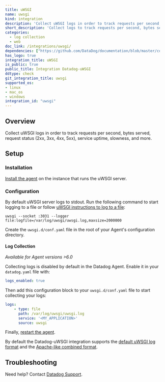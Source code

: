 ```yaml
---
title: uWSGI
name: uwsgi
kind: integration
description: 'Collect uWSGI logs in order to track requests per second, bytes served, request status, and more.'
short_description: 'Collect logs to track requests per second, bytes served, request status, and more.'
categories:
  - log collection
  - web
doc_link: /integrations/uwsgi/
dependencies: ["https://github.com/DataDog/documentation/blob/master/content/en/integrations/uwsgi.md"]
has_logo: true
integration_title: uWSGI
is_public: true
public_title: Integration Datadog-uWSGI
ddtype: check
git_integration_title: uwsgi
supported_os:
- linux
- mac_os
- windows
integration_id: "uwsgi"
---
```


## Overview

Collect uWSGI logs in order to track requests per second, bytes served, request status (2xx, 3xx, 4xx, 5xx), service uptime, slowness, and more.

## Setup

### Installation

[Install the agent][1] on the instance that runs the uWSGI server.

### Configuration

By default uWSGI server logs to stdout. Run the following command to start logging to a file or follow [uWSGI instructions to log to a file][2]:

```text
uwsgi --socket :3031 --logger file:logfile=/var/log/uwsgi/uwsgi.log,maxsize=2000000
```

Create the `uwsgi.d/conf.yaml` file in the root of your Agent's configuration directory.

#### Log Collection

_Available for Agent versions >6.0_

Collecting logs is disabled by default in the Datadog Agent. Enable it in your `datadog.yaml` file with:

```yaml
logs_enabled: true
```

Then add this configuration block to your `uwsgi.d/conf.yaml` file to start collecting your logs:

```yaml
logs:
    - type: file
      path: /var/log/uwsgi/uwsgi.log
      service: '<MY_APPLICATION>'
      source: uwsgi
```

Finally, [restart the agent][3].

By default the Datadog-uWSGI integration supports the [default uWSGI log format][4] and the [Apache-like combined format][5].

## Troubleshooting

Need help? Contact [Datadog Support][6].

[1]: https://app.datadoghq.com/account/settings#agent
[2]: https://uwsgi-docs.readthedocs.io/en/latest/Logging.html#logging-to-files
[3]: /agent/guide/agent-commands/#start-stop-restart-the-agent
[4]: https://uwsgi-docs.readthedocs.io/en/latest/LogFormat.html#uwsgi-default-logging
[5]: https://uwsgi-docs.readthedocs.io/en/latest/LogFormat.html#apache-style-combined-request-logging
[6]: /help/
